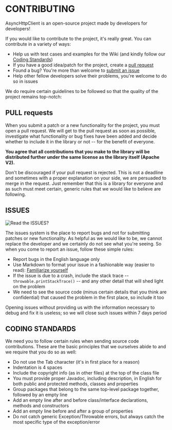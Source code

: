 CONTRIBUTING
============
AsyncHttpClient is an open-source project made by developers for developers!

If you would like to contribute to the project, it's really great. You can contribute in a variety of ways:

  * Help us with test cases and examples for the Wiki (and kindly follow our [Coding Standards](#coding-standards))
  * If you have a good idea/patch for the project, create a [pull request](#pull-requests)
  * Found a bug? You're more than welcome to [submit an issue](#issues)
  * Help other fellow developers solve their problems, you're welcome to do so in issues

We do require certain guidelines to be followed so that the quality of the project remains top-notch:

PULL requests
-------------
When you submit a patch or a new functionality for the project, you must open a pull request. We will get to the pull request as soon as possible, investigate what functionality or bug fixes have been added and decide whether to include it in the library or not -- for the benefit of everyone.

**You agree that all contributions that you make to the library will be distributed further under the same license as the library itself (Apache V2).**

Don't be discouraged if your pull request is rejected. This is not a deadline and sometimes with a proper explanation on your side, we are persuaded to merge in the request. Just remember that this is a library for everyone and as such must meet certain, generic rules that we would like to believe are following.  

ISSUES
---------

![Read the ISSUES?](https://i.imgur.com/LPWyLe7.jpg "Read the ISSUES?")

The issues system is the place to report bugs and not for submitting patches or new functionality. As helpful as we would like to be, we cannot replace the developer and we certainly do not see what you're seeing. So when you come to report an issue, follow these simple rules:  

  * Report bugs in the English language only
  * Use Markdown to format your issue in a fashionable way (easier to read): [Familiarize yourself](https://help.github.com/articles/github-flavored-markdown)
  * If the issue is due to a crash, include the stack trace -- `throwable.printStackTrace()` -- and any other detail that will shed light on the problem
  * We need to see the source code (minus certain details that you think are confidential) that caused the problem in the first place, so include it too

Opening issues without providing us with the information necessary to debug and fix it is useless; so we will close such issues within 7 days period  

CODING STANDARDS
----------------
We need you to follow certain rules when sending source code contributions. These are the basic principles that we ourselves abide to and we require that you do so as well:

  * Do not use the Tab character (it's in first place for a reason)
  * Indentation is 4 spaces
  * Include the copyright info (as in other files) at the top of the class file
  * You must provide proper Javadoc, including description, in English for both public and protected methods, classes and properties
  * Group packages that belong to the same top-level package together, followed by an empty line
  * Add an empty line after and before class/interface declarations, methods and constructors
  * Add an empty line before and after a group of properties
  * Do not catch generic Exception/Throwable errors, but always catch the most specific type of the exception/error
